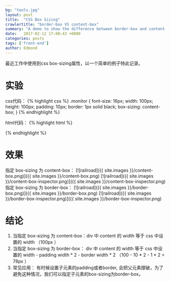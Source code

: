 ```yaml
---
bg: "tools.jpg"
layout: post
title:  "CSS Box Sizing"
crawlertitle: "border-box VS content-box"
summary: "A demo to show the difference between border-box and content-box."
date:   2017-02-12 17:00:43 +0800
categories: posts
tags: ['front-end']
author: Edmond
---
```


最近工作中使用到css box-sizing属性，以一个简单的例子特此记录。

实验
===
css代码：
{% highlight css %}
.monitor {
    font-size: 16px;
    width: 100px;
    height: 100px;
    padding: 10px;
    border: 1px solid black;
    box-sizing: content-box;
}
{% endhighlight %}

html代码：
{% highlight html %}
<div id="hp" class="monitor"></div>
{% endhighlight %}

效果
===

指定 box-sizing 为 content-box：
[![railroad]({{ site.images }}/content-box.png)]({{ site.images }}/content-box.png)
[![railroad]({{ site.images }}/content-box-inspector.png)]({{ site.images }}/content-box-inspector.png)
指定 box-sizing 为 border-box：
[![railroad]({{ site.images }}/border-box.png)]({{ site.images }}/border-box.png)
[![railroad]({{ site.images }}/border-box-inspector.png)]({{ site.images }}/border-box-inspector.png)

结论
===

1. 当指定 box-sizing 为 content-box：div 中 content 的 width 等于 css 中设置的 width
（100px ）
2. 当指定 box-sizing 为 border-box： div 中 content 的 width 等于 css 中设置的 width - padding width * 2 - border width * 2
（100 - 10 * 2 - 1 * 2 = 78px ）
3. 常见应用： 有时候设置子元素的padding或者border, 会把父元素撑破，为了避免这种情况，我们可以指定子元素的box-sizing为border-box。